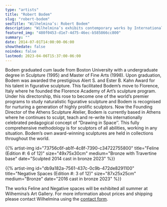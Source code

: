 ```yaml
---
type: "artists"
title: "Robert Bodem"
slug: "robert-bodem"
seoTitle: "Wilhelmina’s: Robert Bodem"
description: "Wilhelmina’s exhibits contemporary works by International artists on Hydra between June and October. The exhibitions are displayed inside a historic building on Mandraki Beach that was once the Captain’s Mansion. This year the artists displayed are vastly different but share in common supreme technical skill and treat subjects rooted in universal themes, particularly nature, myth, philosophy and dreams."
featured_img: "480f0453-d1e7-4d75-46ec-b585866cc800"
summary: ""
date: 2014-07-01T14:00:00-06:00
showthedate: false
noindex: false
lastmod: 2023-04-06T15:37:00-06:00
---
```


Bodem graduated cum laude from Boston University with a undergraduate degree in Sculpture (1995) and Master of Fine Arts (1998). Upon graduation, Bodem was awarded the prestigious Alert S. and Ester B. Kahn Award for his talent in figurative sculpture. This facilitated Bodem’s move to Florence, Italy where he founded the Florence Academy of Art’s sculpture program. Under his directorship, this rose to become one of the world’s premier programs to study naturalistic figurative sculpture and Bodem is recognised for nurturing a generation of highly prolific sculptors. Now the Founding Director of the Athens Sculpture Atelier, Bodem is currently based in Athens where he continues to sculpt, teach and re-write his internationally celebrated pedagogical concept of “Drawing in Space’’. This fully comprehensive methodology is for sculptors of all abilities, working in any situation. Bodem’s own award-winning sculptures are held in collections throughout the world.

{{% artist-img id="73756c6f-ab1f-4c8f-7390-c34722755800" title="Feline (Edition #: 6 of 12)" size="49x75x30cm" medium="Bronze with Travertine base" date="Sculpted 2014 cast in bronze 2023" %}}

{{% artist-img id="db9a182a-7561-437c-0c9b-472de8291100" title="Negative Spaces (Edition #: 3 of 12)" size="87x25x25cm" medium="Bronze" date="2016 cast in bronze 2023" %}}

The works Feline and Negative spaces will be exhibited all summer at Wilhemina’s Art Gallery. For more information about prices and shipping please contact Wilhelmina using the [contact form](/#contact).
